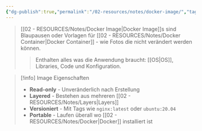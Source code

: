 ```yaml
---
{"dg-publish":true,"permalink":"/02-resources/notes/docker-image/","tags":["#informatik/virtualisierung/docker/images","#informatik/virtualisierung/docker/grundlagen"],"noteIcon":"","updated":"2025-09-18T10:23:12.000+02:00"}
---
```



>[[02 - RESOURCES/Notes/Docker Image\|Docker Image]]s sind Blaupausen oder Vorlagen für [[02 - RESOURCES/Notes/Docker Container\|Docker Container]] - wie Fotos die nicht verändert werden können.
>>Enthalten alles was die Anwendung braucht: [[OS\|OS]], Libraries, Code und Konfiguration.

>[!info] Image Eigenschaften
>- **Read-only** - Unveränderlich nach Erstellung
>- **Layered** - Bestehen aus mehreren [[02 - RESOURCES/Notes/Layers\|Layers]]
>- **Versioniert** - Mit Tags wie `nginx:latest` oder `ubuntu:20.04`
>- **Portable** - Laufen überall wo [[02 - RESOURCES/Notes/Docker\|Docker]] installiert ist